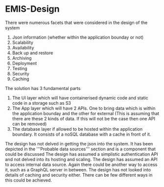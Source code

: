 # EMIS-Design

There were numerous facets that were considered in the design of the system

1. Json information (whether within the application bounday or not)
2. Scalability
3. Availability
4. Back up and restore
5. Archiving
6. Deployment
7. Testing
8. Security
9. Caching

The solution has 3 fundamental parts

1. The UI layer which will have containerised dynamic code and static code in a storage such as S3
2. The App layer which will have 2 APIs. One to bring data which is within the application bounday and the other for external (This is assuming that there are these 2 kinds of data. If this will not be the case then one API can be removed)
3. The database layer if allowed to be hosted within the application boundary. It consists of a noSQL database with a cache in front of it.

The design has not delved in getting the json into the system. It has been depicted in the '''Probable data sources''' section and is a component that could be discussed
The design has assumed a simplistic authentication API and not delved into its hosting and scaling.
The design has assumed an API to access internal data source. Again there could be another way to access it, such as a GraphQL server in between.
The design has not looked into details of caching and security either. There can be few different ways in this could be achieved.
